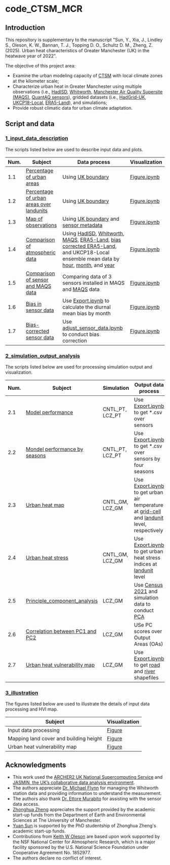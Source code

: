 # code_CTSM_MCR

## Introduction

This repository is supplementary to the manuscript "Sun, Y., Xia, J., Lindley S., Oleson, K. W., Bannan, T. J., Topping D. O., Schultz D. M., Zheng, Z. (2025). Urban heat characteristics of Greater Manchester (UK) in the heatwave year of 2022".

The objective of this project area:

- Examine the urban modeling capacity of [CTSM]() with local climate zones at the kilometer scale;
- Characterize urban heat in Greater Manchester using multiple observations (i.e., [HadISD](https://dx.doi.org/10.5285/b82b58d085d0433b821f4ae31cb608de), [Whitworth](http://www.cas.manchester.ac.uk/), [Manchester Air Quality Supersite (MAQS)](https://catalogue.ceda.ac.uk/uuid/91625bdf73944c5e896eb56d1fec35ee/), [QuantAQ sensors](https://www.quant-aq.com/products/modulair)), gridded datasets (i.e., [HadGrid-UK](https://catalogue.ceda.ac.uk/uuid/b963ead70580451aa7455782224479d5/), [UKCP18-Local](https://catalogue.ceda.ac.uk/uuid/d5822183143c4011a2bb304ee7c0baf7/), [ERA5-Land](https://dx.doi.org/10.24381/cds.e2161bac)), and simulations;
- Provide robust climatic data for urban climate adaptation.

## Script and data

### [1_input_data_description](./1_input_data_description )

The scripts listed below are used to describe input data and plots.

| Num. | Subject                                                      | Data process                                                 | Visualization                                                |
| ---- | ------------------------------------------------------------ | ------------------------------------------------------------ | ------------------------------------------------------------ |
| 1.1  | [Percentage of urban areas](./1_input_data_description/1.1_percent_of_urban_areas/ ) | Using [UK boundary](./shapefile/UK)                          | [Figure.ipynb](./1_input_data_description/1.1_percent_of_urban_areas/Figure.ipynb) |
| 1.2  | [Percentage of urban areas over landunits](./1_input_data_description/1.2_percent_of_urban_landunit/) | Using [UK boundary](./shapefile/UK)                          | [Figure.ipynb](./1_input_data_description/1.2_percent_of_urban_landunit/Figure.ipynb) |
| 1.3  | [Map of observations](./1_input_data_description/1.3_map_of_observations/) | Using [UK boundary](./shapefile/UK) and [sensor metadata](./1_input_data_description/1.3_map_of_observations/meta_data_final_for_analyse.csv) | [Figure.ipynb](./1_input_data_description/1.3_map_of_observations/Figure.ipynb) |
| 1.4  | [Comparison of atmospheric data](./1_input_data_description/1.4_comparison_of_atmospheric_data/) | Using [HadISD](./1_input_data_description/1.4_comparison_of_atmospheric_data/final_hadisd.csv), [Whitworth](./1_input_data_description/1.4_comparison_of_atmospheric_data/final_whitworth.csv), [MAQS](./1_input_data_description/1.4_comparison_of_atmospheric_data/final_supersite_merged.csv), [ERA5-Land](./1_input_data_description/1.4_comparison_of_atmospheric_data/era5_hourly.csv), [bias corrected ERA5-Land](./1_input_data_description/1.4_comparison_of_atmospheric_data/era5_corrected.csv), and UKCP18-Local ensemble mean data by [hour](./1_input_data_description/1.4_comparison_of_atmospheric_data/ensemble_hourly.csv), [month](/1_input_data_description/1.4_comparison_of_atmospheric_data/ensemble_monthly.csv), and [year](/1_input_data_description/1.4_comparison_of_atmospheric_data/ensemble_yearly.csv) | [Figure.ipynb](/1_input_data_description/1.4_comparison_of_atmospheric_data/Figure.ipynb) |
| 1.5  | [Comparison of sensor and MAQS data](./1_input_data_description/1.5_comparison_of_sensors/) | Comparing data of 3 sensors installed in MAQS and [MAQS](./1_input_data_description/1.4_comparison_of_atmospheric_data/final_supersite_merged.csv) data | [Figure.ipynb](./1_input_data_description/1.5_comparison_of_sensors/Figure.ipynb) |
| 1.6  | [Bias in sensor data](./1_input_data_description/1.6_bias_in_sensor_data/) | Use [Export.ipynb](./1_input_data_description/1.6_bias_in_sensor_data/Export.ipynb) to calculate the diurnal mean bias by month | [Figure.ipynb](./1_input_data_description/1.6_bias_in_sensor_data/Figure.ipynb) |
| 1.7  | [Bias-corrected sensor data](./1_input_data_description/1.7_bias_corrected_sensor_data/) | Use [adjust_sensor_data.ipynb](./1_input_data_description/1.7_bias_corrected_sensor_data/adjust_sensor_data.ipynb) to conduct bias correction | [Figure.ipynb](./1_input_data_description/1.7_bias_corrected_sensor_data/Figure.ipynb) |

### [2_simulation_output_analysis](./2_simulation_output_analysis)

The scripts listed below are used for processing simulation output and visualization.

| Num. | Subject                                                      | Simulation      | Output data process                                          | Visualization                                                |
| ---- | ------------------------------------------------------------ | --------------- | ------------------------------------------------------------ | ------------------------------------------------------------ |
| 2.1  | [Model performance](./2_simulation_output_analysis/2.1_model_performance/) | CNTL_PT, LCZ_PT | Use [Export.ipynb](./2_simulation_output_analysis/2.1_model_performance/Export.ipynb) to get *.csv over sensors | [Figure.ipynb](./2_simulation_output_analysis/2.1_model_performance/Figure.ipynb) |
| 2.2  | [Mondel performance by seasons](./2_simulation_output_analysis/2.2_model_performance_by_seasons/) | CNTL_PT, LCZ_PT | Use [Export.ipynb](./2_simulation_output_analysis/2.2_model_performance_by_seasons/Export.ipynb) to get *.csv over sensors  by four seasons | [Figure.ipynb](./2_simulation_output_analysis/2.2_model_performance_by_seasons/Figure.ipynb) |
| 2.3  | [Urban heat map](./2_simulation_output_analysis/2.3_heat_map/) | CNTL_GM, LCZ_GM | Use [Export.ipynb](./2_simulation_output_analysis/2.3_heat_map/Export.ipynb) to get urban air temperature at [grid-cell](./2_simulation_output_analysis/2.3_heat_map/grid/) and [landunit](./2_simulation_output_analysis/2.3_heat_map/landunit/) level, respectively | [Figure.ipynb](./2_simulation_output_analysis/2.3_heat_map/Figure.ipynb) |
| 2.4  | [Urban heat stress](./2_simulation_output_analysis/2.4_heat_stress/) | CNTL_GM, LCZ_GM | Use [Export.ipynb](./2_simulation_output_analysis/2.4_heat_stress/) to get urban heat stress indices at [landunit](./2_simulation_output_analysis/2.4_heat_stress/landunit/) level | [Figure.ipynb](./2_simulation_output_analysis/2.4_heat_stress/Figure.ipynb) |
| 2.5  | [Principle_component_analysis](./2_simulation_output_analysis/2.5_principle_component_analysis/) | LCZ_GM          | Use [Census 2021](https://www.nomisweb.co.uk/sources/census_2021) and simulation data to conduct [PCA](./2_simulation_output_analysis/2.5_principle_component_analysis/step1_pca.ipynb) | [Figure.ipynb](./2_simulation_output_analysis/2.5_principle_component_analysis/Figure.ipynb) |
| 2.6  | [Correlation between PC1 and PC2](./2_simulation_output_analysis/2.6_correlation_between_PC1_and_PC2/) | LCZ_GM          | USe PC scores over Output Areas (OAs)                        | [Figure.ipynb](./2_simulation_output_analysis/2.6_correlation_between_PC1_and_PC2/Figure.ipynb) |
| 2.7  | [Urban heat vulnerability map](./2_simulation_output_analysis/2.7_heat_vulnerability_map/) | LCZ_GM          | Use [Export.ipynb](./2_simulation_output_analysis/2.7_heat_vulnerability_map/Export.ipynb) to get [road](./2_simulation_output_analysis/2.7_heat_vulnerability_map/road/) and [river](./2_simulation_output_analysis/2.7_heat_vulnerability_map/river/) shapefiles | [Figure.ipynb](./2_simulation_output_analysis/2.7_heat_vulnerability_map/Figure.ipynb) |

### [3_illustration](./3_illustration)

The figures listed below are used to illustrate the details of input data processing and HVI map.

| Subject                                | Visualization |
| -------------------------------------- | ------------- |
| Input data processing                  | [Figure]()    |
| Mapping land cover and building height | [Figure]()    |
| Urban heat vulnerability map           | [Figure]()    |

## Acknowledgments

- This work used the [ARCHER2 UK National Supercomputing Service](https://www.archer2.ac.uk) and [JASMIN, the UK’s collaborative data analysis environment](https://www.jasmin.ac.uk).
- The authors appreciate [Dr. Michael Flynn](https://research.manchester.ac.uk/en/persons/michael.flynn) for managing the Whitworth station data and providing information to understand the measurement.
- The authors also thank [Dr. Ettore Murabito](https://research.manchester.ac.uk/en/persons/ettore.murabito) for assisting with the sensor data access.
- [Zhonghua Zheng](https://github.com/zhonghua-zheng) appreciates the support provided by the academic start-up funds from the Department of Earth and Environmental Sciences at The University of Manchester.
- [Yuan Sun](https://github.com/YuanSun-UoM) is supported by the PhD studentship of Zhonghua Zheng's academic start-up funds.
- Contributions from [Keith W Oleson](https://staff.ucar.edu/users/oleson) are based upon work supported by the NSF National Center for Atmospheric Research, which is a major facility sponsored by the U.S. National Science Foundation under Cooperative Agreement No. 1852977.
- The authors declare no conflict of interest.